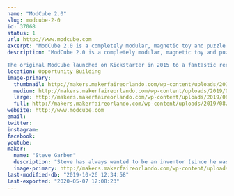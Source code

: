 ```yaml
---
name: "ModCube 2.0"
slug: modcube-2-0
id: 37068
status: 1
url: http://www.modcube.com
excerpt: "ModCube 2.0 is a completely modular, magnetic toy and puzzle system for \"kids\" of all ages! Allowing you to change both the faces of each cube, and the position of the cubes relative to one another, the puzzling possibilities are nearly endless."
description: "ModCube 2.0 is a completely modular, magnetic toy and puzzle system for \"kids\" of all ages! Allowing you to change both the faces of each cube, and the position of the cubes relative to one another, the puzzling and gaming possibilities are nearly endless. Check out our video below to see it in action!!

The original ModCube launched on Kickstarter in 2015 to a fantastic reception, and ever since delivering on that project we've been hard at work figuring out how to make it even better. The final result of all that work (ModCube 2.0!) will be revealed for the very first time at Orlando Maker Faire! Come check out our booth to snag some free Makerfaire swag (Makey magnets!), and to try out our new puzzles before we launch later this year."
location: Opportunity Building
image-primary:
  thumbnail: http://makers.makerfaireorlando.com/wp-content/uploads/2019/08/ModCube-Translucent-150x150.jpg
  medium: http://makers.makerfaireorlando.com/wp-content/uploads/2019/08/ModCube-Translucent-225x300.jpg
  large: http://makers.makerfaireorlando.com/wp-content/uploads/2019/08/ModCube-Translucent.jpg
  full: http://makers.makerfaireorlando.com/wp-content/uploads/2019/08/ModCube-Translucent.jpg
website: http://www.modcube.com
email: 
twitter: 
instagram: 
facebook: 
youtube: 
maker:
  name: "Steve Garber"
  description: "Steve has always wanted to be an inventor (since he was 5 years old!), and grew up constantly taking things apart and (sometimes) successfully putting them back together. After graduating with a degree in mechanical engineering, his basement became a bit of a mad science lab as he built a 3D printer, then brought in a laser cutter (exhausting through the dryer vent!). He began using them to create all sorts of crazy things, and in 2015 launched the ModCube via Kickstarter to an extremely positive reception - ending up producing tens of thousands of ModCubes, and hundreds of thousands of tokens! Now, after several years secretly beavering away on design and prototyping in \"the lab\", he is ready to show the world the new ModCube 2.0!"
  image-primary: http://makers.makerfaireorlando.com/wp-content/uploads/2019/08/SteveGarberMakerProfilePic3-1.png
last-modified-db: "2019-10-26 12:34:58"
last-exported: "2020-05-07 12:08:23"
---
```


